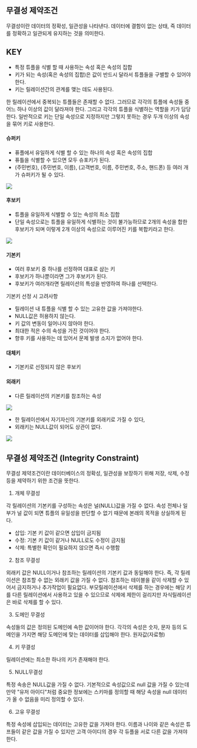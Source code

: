 ## 무결성 제약조건

무결성이란 데이터의 정확성, 일관성을 나타낸다.
데이터에 결함이 없는 상태, 즉 데이터를 정확하고 일관되게 유지하는 것을 의미한다.

## KEY

- 특정 튜플을 식별 할 때 사용하는 속성 혹은 속성의 집합
- 키가 되는 속성(혹은 속성의 집합)은 값이 반드시 달라서 튜플들을 구별할 수 있어야 한다.
- 키는 릴레이션간의 관계를 맺는 데도 사용된다.

한 릴레이션에서 중복되는 튜플들은 존재할 수 없다.
그러므로 각각의 튜플에 속성들 중 어느 하나 이상의 값이 달라져야 한다.
그리고 각각의 튜플을 식별하는 역할을 키가 담당한다.
일반적으로 키는 단일 속성으로 지정하지만 그렇지 못하는 경우 두개 이상의 속성을 묶어 키로 사용한다.

#### 슈퍼키

- 퓨플에서 유일하게 식별 할 수 있는 하나의 속성 혹은 속성의 집합
- 퓨틀을 식별할 수 있으면 모두 슈포키가 된다.
- (주민번호), (주민번호, 이름), (고객번호, 이름, 주민번호, 주소, 핸드폰) 등 여러 개가 슈퍼키가 될 수 있다.

![](https://img1.daumcdn.net/thumb/R1280x0/?scode=mtistory2&fname=https%3A%2F%2Ft1.daumcdn.net%2Fcfile%2Ftistory%2F99E3E0335A0AE0FC13)

#### 후보키

- 튜플을 유일하게 식별할 수 있는 속성의 최소 집합
- 단일 속성으로는 튜플을 유일하게 식별하는 것이 불가능하므로 2개의 속성을 합한 후보키가 되며 이렇게 2개 이상의 속성으로 이루어진 키를 복합키라고 한다.

![](https://img1.daumcdn.net/thumb/R1280x0/?scode=mtistory2&fname=https%3A%2F%2Ft1.daumcdn.net%2Fcfile%2Ftistory%2F99D71F335A0AE2C538)
 
#### 기본키

- 여러 후보키 중 하나를 선정하여 대표로 삼는 키
- 후보키가 하나뿐이라면 그가 후보키가 된다.
- 후보키가 여러개라면 릴레이션의 특성을 반영하여 하나를 선택한다.

기본키 선정 시 고려사항

- 릴레이션 내 튜플을 식별 할 수 있는 고유한 값을 가져야한다.
- NULL값은 허용하지 않는다.
- 키 값의 변동이 일어나지 않아야 한다.
- 최대한 적은 수의 속성을 가진 것이어야 한다.
- 향후 키를 사용하는 데 있어서 문제 발생 소지가 없어야 한다.

#### 대체키

- 기본키로 선정되지 않은 후보키

#### 외래키

- 다른 릴레이션의 키본키를 참조하는 속성


![](https://img1.daumcdn.net/thumb/R1280x0/?scode=mtistory2&fname=https%3A%2F%2Ft1.daumcdn.net%2Fcfile%2Ftistory%2F992CF1335A0AE6B918)

- 한 릴레이션에서 자기자신의 기본키를 외래키로 가질 수 있다,
- 외래키는 NULL값이 되어도 상관이 없다.

![](https://img1.daumcdn.net/thumb/R1280x0/?scode=mtistory2&fname=https%3A%2F%2Ft1.daumcdn.net%2Fcfile%2Ftistory%2F994B90335A0AE7A40E)

## 무결성 제약조건 (Integrity Constraint)

무결성 제약조건이란 데이터베이스의 정확성, 일관성을 보장하기 위해 저장, 삭제, 수정 등을 제약하기 위한 조건을 뜻한다.

1. 개체 무결성

각 릴레이션의 기본키를 구성하는 속성은 널(NULL)값을 가질 수 없다.
속성 전체나 일부가 널 값이 되면 튜플의 유일성을 판단할 수 없기 때문에 본래의 목적을 상실하게 된다.

- 삽입: 기본 키 값이 같으면 삽입이 금지됨
- 수정: 기본 키 값이 같거나 NULL로도 수정이 금지됨
- 삭제: 특별한 확인이 필요하지 않으면 즉시 수행함

2. 참조 무결성

외래키 값은 NULL이거나 참조하는 릴레이션의 기본키 값과 동일해야 한다.
즉, 각 릴레이션은 참조할 수 없는 외래키 값을 가질 수 없다.
참조하는 테이블을 같이 삭제할 수 있어서 금지하거나 추가작업이 필요없다.
부모릴레이션에서 삭제를 하는 경우에는 해당 키를 다른 릴레이션에서 사용하고 있을 수 있으므로 삭제에 제한이 걸리지만 자식릴레이션은 바로 삭제를 할 수 있다.

3. 도메인 무결성

속성들의 값은 정의된 도메인에 속한 값이어야 한다.
각각의 속성은 숫자, 문자 등의 도메인을 가지면 해당 도메인에 맞는 데이터를 삽입해야 한다. 
원자값(자료형)

4. 키 무결성

릴레이션에는 최소한 하나의 키가 존재해야 한다.

5. NULL무결성

특정 속송은 NULL값을 가질 수 없다.
기본적으로 속성값으로 null 값을 가질 수 있는데 만약 "유저 아이디"처럼 중요한 정보에는 스키마를 정의할 때 해당 속성을 null 데이터가 올 수 없음을 미리 정의할 수 있다.

6. 고유 무결성

 특정 속성에 삽입되는 데이터는 고유한 값을 가져야 한다.
 이름과 나이와 같은 속성은 튜프들이 같은 값을 가질 수 있지만 고객 아이디의 경우 각 듀플을 서로 다른 값을 가져야 한다.